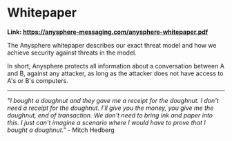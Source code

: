 # Whitepaper

**Link: https://anysphere-messaging.com/anysphere-whitepaper.pdf**

The Anysphere whitepaper describes our exact threat model and how we achieve security against threats in the model.

In short, Anysphere protects all information about a conversation between A and B, against any attacker, as long as the attacker does not have access to A's or B's computers.

---

*"I bought a doughnut and they gave me a receipt for the doughnut. I don't need a receipt for the doughnut. I'll give you the money, you give me the doughnut, end of transaction. We don't need to bring ink and paper into this. I just can't imagine a scenario where I would have to prove that I bought a doughnut."* - Mitch Hedberg
